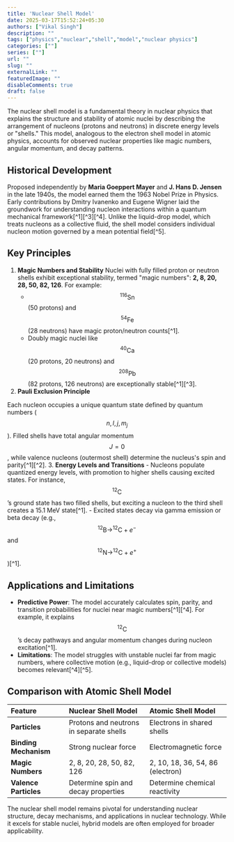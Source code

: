 ```yaml
---
title: 'Nuclear Shell Model'
date: 2025-03-17T15:52:24+05:30
authors: ["Vikal Singh"]
description: ""
tags: ["physics","nuclear","shell","model","nuclear physics"]
categories: [""]
series: [""]
url: ""
slug: ""
externalLink: ""
featuredImage: ""
disableComments: true
draft: false
---
```



The nuclear shell model is a fundamental theory in nuclear physics that explains the structure and stability of atomic nuclei by describing the arrangement of nucleons (protons and neutrons) in discrete energy levels or "shells." This model, analogous to the electron shell model in atomic physics, accounts for observed nuclear properties like magic numbers, angular momentum, and decay patterns.

## Historical Development

Proposed independently by **Maria Goeppert Mayer** and **J. Hans D. Jensen** in the late 1940s, the model earned them the 1963 Nobel Prize in Physics. Early contributions by Dmitry Ivanenko and Eugene Wigner laid the groundwork for understanding nucleon interactions within a quantum mechanical framework[^1][^3][^4]. Unlike the liquid-drop model, which treats nucleons as a collective fluid, the shell model considers individual nucleon motion governed by a mean potential field[^5].

## Key Principles

1. **Magic Numbers and Stability**
Nuclei with fully filled proton or neutron shells exhibit exceptional stability, termed "magic numbers": **2, 8, 20, 28, 50, 82, 126**. For example:
    - $$
^{116}\text{Sn}
$$ (50 protons) and $$
^{54}\text{Fe}
$$ (28 neutrons) have magic proton/neutron counts[^1].
    - Doubly magic nuclei like $$
^{40}\text{Ca}
$$ (20 protons, 20 neutrons) and $$
^{208}\text{Pb}
$$ (82 protons, 126 neutrons) are exceptionally stable[^1][^3].
2. **Pauli Exclusion Principle**

Each nucleon occupies a unique quantum state defined by quantum numbers ($$
n, l, j, m_j
$$). Filled shells have total angular momentum $$
J = 0
$$, while valence nucleons (outermost shell) determine the nucleus's spin and parity[^1][^2].
3. **Energy Levels and Transitions**
    - Nucleons populate quantized energy levels, with promotion to higher shells causing excited states. For instance, $$
^{12}\text{C}
$$’s ground state has two filled shells, but exciting a nucleon to the third shell creates a 15.1 MeV state[^1].
    - Excited states decay via gamma emission or beta decay (e.g., $$
^{12}\text{B} \rightarrow ^{12}\text{C} + e^-
$$ and $$
^{12}\text{N} \rightarrow ^{12}\text{C} + e^+
$$)[^1].

## Applications and Limitations

- **Predictive Power**: The model accurately calculates spin, parity, and transition probabilities for nuclei near magic numbers[^1][^4]. For example, it explains $$
^{12}\text{C}
$$’s decay pathways and angular momentum changes during nucleon excitation[^1].
- **Limitations**: The model struggles with unstable nuclei far from magic numbers, where collective motion (e.g., liquid-drop or collective models) becomes relevant[^4][^5].


## Comparison with Atomic Shell Model

| Feature | Nuclear Shell Model | Atomic Shell Model |
| :-- | :-- | :-- |
| **Particles** | Protons and neutrons in separate shells | Electrons in shared shells |
| **Binding Mechanism** | Strong nuclear force | Electromagnetic force |
| **Magic Numbers** | 2, 8, 20, 28, 50, 82, 126 | 2, 10, 18, 36, 54, 86 (electron) |
| **Valence Particles** | Determine spin and decay properties | Determine chemical reactivity |

The nuclear shell model remains pivotal for understanding nuclear structure, decay mechanisms, and applications in nuclear technology. While it excels for stable nuclei, hybrid models are often employed for broader applicability.


